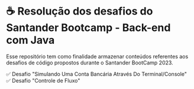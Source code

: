 # ☕ Resolução dos desafios do Santander Bootcamp - Back-end com Java 
Esse repositório tem como finalidade armazenar conteúdos referentes aos desafios de código propostos durante o Santander BootCamp 2023.

✅ Desafio "Simulando Uma Conta Bancária Através Do Terminal/Console"
✅ Desafio "Controle de Fluxo"
